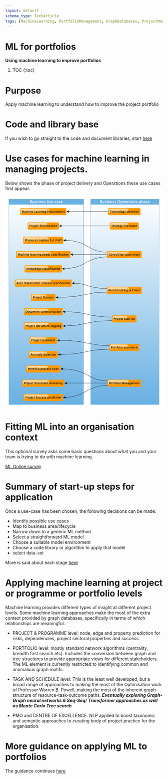 ```yaml
---
layout: default
schema_type: TechArticle
tags: [MachineLearning, PortfolioManagement, GraphDatabases, ProjectManagement]
---
```


# ML for portfolios

**Using machine learning to improve portfolios**

1. TOC
{:toc}

# Purpose
Apply machine learning to understand how to improve the project portfolio

# Code and library base
If you wish to go straight to the code and document libraries, start [here](https://github.com/lawrencerowland/Machine-learning-for-project-portfolios)

# Use cases for machine learning in managing projects. 

Below shows the phase of project delivery and Operations these use cases first appear.

![](/images/ML-for-portfolios/Usecase-to-Operations-subgraph-ML-models-created.png)

# Fitting ML into an organisation context

This optional survey asks some basic questions about what you and your team is trying to do with machine learning. 

[ML Online survey](https://forms.gle/9SCRtFvwqzQ8ZYu38)
  
# Summary of start-up steps for application

Once a use-case has been chosen, the following decisions can be made:

- Identify possible use cases
- Map  to business area/lifecycle
- Narrow down to a generic ML method
- Select a straightforward ML model
- Choose a suitable model environment
- Choose a code library or algorithm to apply that model
- select data-set

More is said about each stage [here](https://lawrencerowland.github.io/2020/05/08/Applying-appropriate-machine-learning-approach.html)

# Applying machine learning at project or programme or portfolio levels

Machine learning provides different types of insight at different project levels. Some machine learning approaches make the most of the extra context provided by graph databases, specifically in terms of which relationships are meaningful. 

- PROJECT & PROGRAMME level: node, edge and property prediction for risks, dependencies, project sectoral properties and success.

- PORTFOLIO level: mostly standard network algorithms (centrality, breadth first search etc). Includes the conversion between graph and tree structures to provide appropriate views for different stakeholders. The ML element is currently restricted to identifying common and anomalous graph motifs.

- TASK AND SCHEDULE level: This is the least well developed, but a broad range of approaches to making the most of the Optimisation work of Professor Warren B. Powell, making the most of the inherent graph structure of resource-task-outcome paths. 
***Eventually exploring Graph-Graph neural networks & Seq-Seq/ Transformer approaches as well as Monte Carlo Tree search***

- PMO and CENTRE OF EXCELLENCE. NLP applied to boost taxonomic and semantic approaches to curating body of project practice for the organisation. 

# More guidance on applying ML to portfolios
The guidance continues [here](https://lawrencerowland.github.io/2020/05/08/Applying-appropriate-machine-learning-approach.html)










